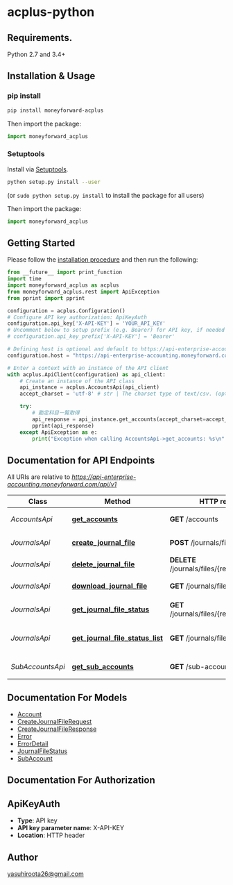 # acplus-python

## Requirements.

Python 2.7 and 3.4+

## Installation & Usage
### pip install

```sh
pip install moneyforward-acplus
```

Then import the package:
```python
import moneyforward_acplus
```

### Setuptools

Install via [Setuptools](http://pypi.python.org/pypi/setuptools).

```sh
python setup.py install --user
```
(or `sudo python setup.py install` to install the package for all users)

Then import the package:
```python
import moneyforward_acplus
```

## Getting Started

Please follow the [installation procedure](#installation--usage) and then run the following:

```python
from __future__ import print_function
import time
import moneyforward_acplus as acplus
from moneyforward_acplus.rest import ApiException
from pprint import pprint

configuration = acplus.Configuration()
# Configure API key authorization: ApiKeyAuth
configuration.api_key['X-API-KEY'] = 'YOUR_API_KEY'
# Uncomment below to setup prefix (e.g. Bearer) for API key, if needed
# configuration.api_key_prefix['X-API-KEY'] = 'Bearer'

# Defining host is optional and default to https://api-enterprise-accounting.moneyforward.com/api/v1
configuration.host = "https://api-enterprise-accounting.moneyforward.com/api/v1"

# Enter a context with an instance of the API client
with acplus.ApiClient(configuration) as api_client:
    # Create an instance of the API class
    api_instance = acplus.AccountsApi(api_client)
    accept_charset = 'utf-8' # str | The charset type of text/csv. (optional) (default to 'utf-8')

    try:
        # 勘定科目一覧取得
        api_response = api_instance.get_accounts(accept_charset=accept_charset)
        pprint(api_response)
    except ApiException as e:
        print("Exception when calling AccountsApi->get_accounts: %s\n" % e)

```

## Documentation for API Endpoints

All URIs are relative to *https://api-enterprise-accounting.moneyforward.com/api/v1*

Class | Method | HTTP request | Description
------------ | ------------- | ------------- | -------------
*AccountsApi* | [**get_accounts**](docs/AccountsApi.md#get_accounts) | **GET** /accounts | 勘定科目一覧取得
*JournalsApi* | [**create_journal_file**](docs/JournalsApi.md#create_journal_file) | **POST** /journals/files | 仕訳帳作成要求
*JournalsApi* | [**delete_journal_file**](docs/JournalsApi.md#delete_journal_file) | **DELETE** /journals/files/{requestId} | 仕訳帳削除
*JournalsApi* | [**download_journal_file**](docs/JournalsApi.md#download_journal_file) | **GET** /journals/files/{requestId} | 仕訳帳ダウンロード
*JournalsApi* | [**get_journal_file_status**](docs/JournalsApi.md#get_journal_file_status) | **GET** /journals/files/{requestId}/status | 仕訳帳作成状況取得
*JournalsApi* | [**get_journal_file_status_list**](docs/JournalsApi.md#get_journal_file_status_list) | **GET** /journals/files/status | 仕訳帳作成状況一覧取得
*SubAccountsApi* | [**get_sub_accounts**](docs/SubAccountsApi.md#get_sub_accounts) | **GET** /sub-accounts | 補助科目一覧取得


## Documentation For Models

 - [Account](docs/Account.md)
 - [CreateJournalFileRequest](docs/CreateJournalFileRequest.md)
 - [CreateJournalFileResponse](docs/CreateJournalFileResponse.md)
 - [Error](docs/Error.md)
 - [ErrorDetail](docs/ErrorDetail.md)
 - [JournalFileStatus](docs/JournalFileStatus.md)
 - [SubAccount](docs/SubAccount.md)


## Documentation For Authorization


## ApiKeyAuth

- **Type**: API key
- **API key parameter name**: X-API-KEY
- **Location**: HTTP header


## Author

yasuhiroota26@gmail.com
